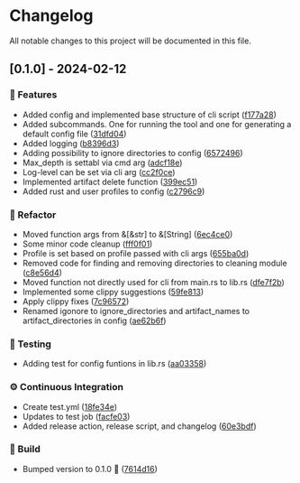 # Changelog

All notable changes to this project will be documented in this file.

## [0.1.0] - 2024-02-12

### <!-- 1 --> 🚀 Features

- Added config and implemented base structure of cli script ([f177a28](f177a285f1aa949217d49621eb99ecf196eb8e0f))
- Added subcommands. One for running the tool and one for generating a default config file ([31dfd04](31dfd04c266acfaf01a9b7b149b589a971caa8f9))
- Added logging ([b8396d3](b8396d33348221709a1743222295382a9b3695e5))
- Adding possibility to ignore directories to config ([6572496](6572496339022f1a090dd9a4f7131c5e00b330e1))
- Max_depth is settabl via cmd arg ([adcf18e](adcf18e07821934c7eec8791afeb101121d840a6))
- Log-level can be set via cli arg ([cc2f0ce](cc2f0ce5a0bda0097006051c2264b331ac54ba87))
- Implemented artifact delete function ([399ec51](399ec51dc6a386d813e9b4239b1a96686cd6051b))
- Added rust and user profiles to config ([c2796c9](c2796c9c7b4b9ddeb15306669d22ab273c900cc7))

### <!-- 5 -->🔨 Refactor

- Moved function args from &[&str] to &[String] ([6ec4ce0](6ec4ce095676ae880a624b351ac4dbeb56e12529))
- Some minor code cleanup ([fff0f01](fff0f01a47043d03ae9180939be14cd85fda5e3e))
- Profile is set based on profile passed with cli args ([655ba0d](655ba0d20af4e97e0ea606d24213c6858fab7a31))
- Removed code for finding and removing directories to cleaning module ([c8e56d4](c8e56d411da46b854b0b1c2317386b25b0a69b4e))
- Moved function not directly used for cli from main.rs to lib.rs ([dfe7f2b](dfe7f2b64cdac57b4decad27c846f3f9293955fe))
- Implemented some clippy suggestions ([59fe813](59fe813d109a115ca0f3305fecdc723d54bd7e7f))
- Apply clippy fixes ([7c96572](7c96572d93a5d4c6082df4cf1a058192a3bd0327))
- Renamed igonore to ignore_directories and artifact_names to artifact_directories in config ([ae62b6f](ae62b6f4885a51ea74e652e33c1a61093222f54f))

### <!-- 6 --> 🧪 Testing

- Adding test for config funtions in lib.rs ([aa03358](aa0335816d339bbf2e08a2009ec9c26c9c2130da))

### <!-- 7 --> ⚙️ Continuous Integration

- Create test.yml ([18fe34e](18fe34ebeb5a4f0d912d24a3c7eb93301f1d2a5a))
- Updates to test job ([facfe03](facfe03825b680373aee6d8e9bfa0beb44c48124))
- Added release action, release script, and changelog ([60e3bdf](60e3bdf5255e36c4333ac99dfe4fc66092193142))

### <!-- 8 --> 🧱 Build

- Bumped version to 0.1.0 :bookmark: ([7614d16](7614d16c4817c9671feb95bf2e378c04c39a1ebf))

<!-- generated by git-cliff -->
